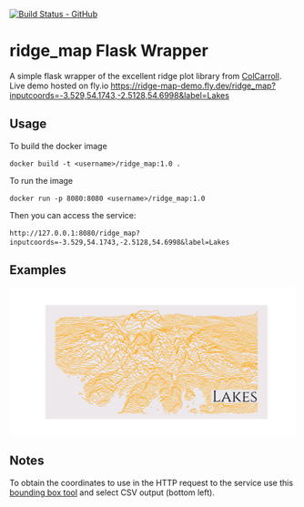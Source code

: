 [![Build Status - GitHub](https://github.com/dazzag24/ridge_map_demo/workflows/Python%20application/badge.svg)](https://github.com/dazzag24/ridge_map_demo/actions?query=workflow%3A%22Python+application%22)

ridge_map Flask Wrapper
=======================

A simple flask wrapper of the excellent ridge plot library from [ColCarroll](https://github.com/ColCarroll/ridge_map). Live demo hosted on fly.io https://ridge-map-demo.fly.dev/ridge_map?inputcoords=-3.529,54.1743,-2.5128,54.6998&label=Lakes

Usage
-----

To build the docker image

```
docker build -t <username>/ridge_map:1.0 .
```

To run the image
```
docker run -p 8080:8080 <username>/ridge_map:1.0 
```

Then you can access the service:

```
http://127.0.0.1:8080/ridge_map?inputcoords=-3.529,54.1743,-2.5128,54.6998&label=Lakes
```

Examples
--------

![png](https://github.com/dazzag24/ridge_map_demo/blob/master/examples/lakes.png?raw=true)


Notes
-----
To obtain the coordinates to use in the HTTP request to the service use this [bounding box tool](https://boundingbox.klokantech.com/) and select CSV output (bottom left).



